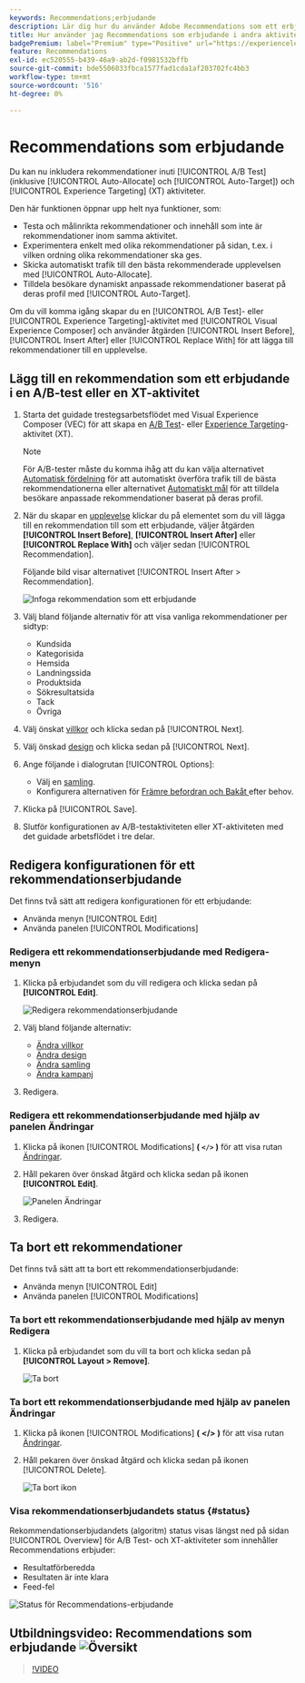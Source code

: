 ```yaml
---
keywords: Recommendations;erbjudande
description: Lär dig hur du använder Adobe Recommendations som ett erbjudande i A/B-tester (inklusive Automatisk allokering och Automatiskt mål) och Experience Targeting-aktiviteter (XT).
title: Hur använder jag Recommendations som erbjudande i andra aktivitetstyper?
badgePremium: label="Premium" type="Positive" url="https://experienceleague.adobe.com/docs/target/using/introduction/intro.html?lang=en#premium newtab=true" tooltip="Se vad som ingår i Target Premium."
feature: Recommendations
exl-id: ec520555-b439-46a9-ab2d-f0981532bffb
source-git-commit: bde5506033fbca1577fad1cda1af203702fc4bb3
workflow-type: tm+mt
source-wordcount: '516'
ht-degree: 0%

---
```


# Recommendations som erbjudande

Du kan nu inkludera rekommendationer inuti [!UICONTROL A/B Test] (inklusive [!UICONTROL Auto-Allocate] och [!UICONTROL Auto-Target]) och [!UICONTROL Experience Targeting] (XT) aktiviteter.

Den här funktionen öppnar upp helt nya funktioner, som:

* Testa och målinrikta rekommendationer och innehåll som inte är rekommendationer inom samma aktivitet.
* Experimentera enkelt med olika rekommendationer på sidan, t.ex. i vilken ordning olika rekommendationer ska ges.
* Skicka automatiskt trafik till den bästa rekommenderade upplevelsen med [!UICONTROL Auto-Allocate].
* Tilldela besökare dynamiskt anpassade rekommendationer baserat på deras profil med [!UICONTROL Auto-Target].

Om du vill komma igång skapar du en [!UICONTROL A/B Test]- eller [!UICONTROL Experience Targeting]-aktivitet med [!UICONTROL Visual Experience Composer] och använder åtgärden [!UICONTROL Insert Before], [!UICONTROL Insert After] eller [!UICONTROL Replace With] för att lägga till rekommendationer till en upplevelse.

## Lägg till en rekommendation som ett erbjudande i en A/B-test eller en XT-aktivitet

1. Starta det guidade trestegsarbetsflödet med Visual Experience Composer (VEC) för att skapa en [A/B Test](/help/main/c-activities/t-test-ab/t-test-create-ab/test-create-ab.md)- eller [Experience Targeting](/help/main/c-activities/t-experience-target/t-xt-create/xt-create.md)-aktivitet (XT).

   >[!NOTE]
   >
   >För A/B-tester måste du komma ihåg att du kan välja alternativet [Automatisk fördelning](/help/main/c-activities/automated-traffic-allocation/automated-traffic-allocation.md) för att automatiskt överföra trafik till de bästa rekommendationerna eller alternativet [Automatiskt mål](/help/main/c-activities/auto-target/auto-target-to-optimize.md) för att tilldela besökare anpassade rekommendationer baserat på deras profil.

1. När du skapar en [upplevelse](/help/main/c-experiences/c-visual-experience-composer/viztarget-options.md) klickar du på elementet som du vill lägga till en rekommendation till som ett erbjudande, väljer åtgärden **[!UICONTROL Insert Before]**, **[!UICONTROL Insert After]** eller **[!UICONTROL Replace With]** och väljer sedan [!UICONTROL Recommendation].

   Följande bild visar alternativet [!UICONTROL Insert After > Recommendation].

   ![Infoga rekommendation som ett erbjudande](/help/main/c-recommendations/assets/replace-after-recommendations.png)

1. Välj bland följande alternativ för att visa vanliga rekommendationer per sidtyp:

   * Kundsida
   * Kategorisida
   * Hemsida
   * Landningssida
   * Produktsida
   * Sökresultatsida
   * Tack
   * Övriga

1. Välj önskat [villkor](/help/main/c-recommendations/c-algorithms/algorithms.md) och klicka sedan på [!UICONTROL Next].
1. Välj önskad [design](/help/main/c-recommendations/c-design-overview/design-overview.md) och klicka sedan på [!UICONTROL Next].
1. Ange följande i dialogrutan [!UICONTROL Options]:

   * Välj en [samling](/help/main/c-recommendations/c-products/collections.md).
   * Konfigurera alternativen för [Främre befordran och Bakåt ](/help/main/c-recommendations/t-create-recs-activity/adding-promotions.md) efter behov.

1. Klicka på [!UICONTROL Save].
1. Slutför konfigurationen av A/B-testaktiviteten eller XT-aktiviteten med det guidade arbetsflödet i tre delar.

## Redigera konfigurationen för ett rekommendationserbjudande

Det finns två sätt att redigera konfigurationen för ett erbjudande:

* Använda menyn [!UICONTROL Edit]
* Använda panelen [!UICONTROL Modifications]

### Redigera ett rekommendationserbjudande med Redigera-menyn

1. Klicka på erbjudandet som du vill redigera och klicka sedan på **[!UICONTROL Edit]**.

   ![Redigera rekommendationserbjudande](/help/main/c-recommendations/assets/recs-offer-edit.png)

1. Välj bland följande alternativ:

   * [Ändra villkor](/help/main/c-recommendations/c-algorithms/algorithms.md)
   * [Ändra design](/help/main/c-recommendations/c-design-overview/design-overview.md)
   * [Ändra samling](/help/main/c-recommendations/c-products/collections.md)
   * [Ändra kampanj](/help/main/c-recommendations/t-create-recs-activity/adding-promotions.md)

1. Redigera.

### Redigera ett rekommendationserbjudande med hjälp av panelen Ändringar

1. Klicka på ikonen [!UICONTROL Modifications] **( `</>` )** för att visa rutan [Ändringar](/help/main/c-experiences/c-visual-experience-composer/c-vec-code-editor/vec-code-editor.md).
1. Håll pekaren över önskad åtgärd och klicka sedan på ikonen **[!UICONTROL Edit]**.

   ![Panelen Ändringar](/help/main/c-recommendations/assets/recs-offer-modifications.png)

1. Redigera.

## Ta bort ett rekommendationer

Det finns två sätt att ta bort ett rekommendationserbjudande:

* Använda menyn [!UICONTROL Edit]
* Använda panelen [!UICONTROL Modifications]

### Ta bort ett rekommendationserbjudande med hjälp av menyn Redigera

1. Klicka på erbjudandet som du vill ta bort och klicka sedan på **[!UICONTROL Layout > Remove]**.

   ![Ta bort](/help/main/c-recommendations/assets/recs-offer-remove.png)

### Ta bort ett rekommendationserbjudande med hjälp av panelen Ändringar

1. Klicka på ikonen [!UICONTROL Modifications] **( &lt;/> )** för att visa rutan [Ändringar](/help/main/c-experiences/c-visual-experience-composer/c-vec-code-editor/vec-code-editor.md).
1. Håll pekaren över önskad åtgärd och klicka sedan på ikonen [!UICONTROL Delete].

   ![Ta bort ikon](/help/main/c-recommendations/assets/recs-offer-delete.png)

### Visa rekommendationserbjudandets status {#status}

Rekommendationserbjudandets (algoritm) status visas längst ned på sidan [!UICONTROL Overview] för A/B Test- och XT-aktiviteter som innehåller Recommendations erbjuder:

* Resultatförberedda
* Resultaten är inte klara
* Feed-fel

![Status för Recommendations-erbjudande](/help/main/c-recommendations/assets/recs-offer-status.png)

## Utbildningsvideo: Recommendations som erbjudande ![Översikt](/help/main/assets/overview.png)

>[!VIDEO](https://video.tv.adobe.com/v/28878)
